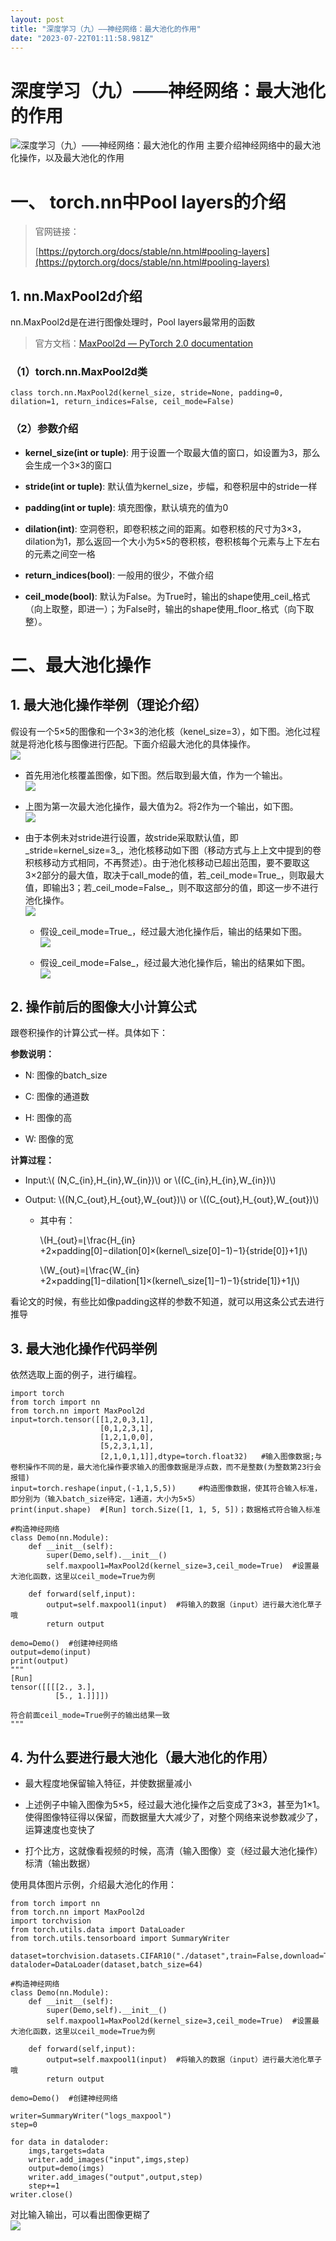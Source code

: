 ```yaml
---
layout: post
title: "深度学习（九）——神经网络：最大池化的作用"
date: "2023-07-22T01:11:58.981Z"
---
```

深度学习（九）——神经网络：最大池化的作用
=====================

![深度学习（九）——神经网络：最大池化的作用](https://img2023.cnblogs.com/blog/2744125/202307/2744125-20230721185805348-364448475.png) 主要介绍神经网络中的最大池化操作，以及最大池化的作用

一、 torch.nn中Pool layers的介绍
==========================

> 官网链接：
> 
> [https://pytorch.org/docs/stable/nn.html#pooling-layers](https://pytorch.org/docs/stable/nn.html#pooling-layers)

1\. nn.MaxPool2d介绍
------------------

nn.MaxPool2d是在进行图像处理时，Pool layers最常用的函数

> 官方文档：[MaxPool2d — PyTorch 2.0 documentation](https://pytorch.org/docs/stable/generated/torch.nn.MaxPool2d.html#maxpool2d)

### （1）torch.nn.MaxPool2d类

    class torch.nn.MaxPool2d(kernel_size, stride=None, padding=0, dilation=1, return_indices=False, ceil_mode=False)
    

### （2）参数介绍

*   **kernel\_size(int or tuple)**: 用于设置一个取最大值的窗口，如设置为3，那么会生成一个3×3的窗口
    
*   **stride(int or tuple)**: 默认值为kernel\_size，步幅，和卷积层中的stride一样
    
*   **padding(int or tuple)**: 填充图像，默认填充的值为0
    
*   **dilation(int)**: 空洞卷积，即卷积核之间的距离。如卷积核的尺寸为3×3，dilation为1，那么返回一个大小为5×5的卷积核，卷积核每个元素与上下左右的元素之间空一格
    
*   **return\_indices(bool)**: 一般用的很少，不做介绍
    
*   **ceil\_mode(bool)**: 默认为False。为True时，输出的shape使用_ceil_格式（向上取整，即进一）；为False时，输出的shape使用_floor_格式（向下取整）。
    

二、最大池化操作
========

1\. 最大池化操作举例（理论介绍）
------------------

假设有一个5×5的图像和一个3×3的池化核（kenel\_size=3），如下图。池化过程就是将池化核与图像进行匹配。下面介绍最大池化的具体操作。  
![](https://img2023.cnblogs.com/blog/2744125/202307/2744125-20230721185503505-2060833266.jpg)

*   首先用池化核覆盖图像，如下图。然后取到最大值，作为一个输出。  
    ![](https://img2023.cnblogs.com/blog/2744125/202307/2744125-20230721185515068-299732114.jpg)
    
*   上图为第一次最大池化操作，最大值为2。将2作为一个输出，如下图。  
    ![](https://img2023.cnblogs.com/blog/2744125/202307/2744125-20230721185542632-714035186.png)
    
*   由于本例未对stride进行设置，故stride采取默认值，即_stride=kernel\_size=3_，池化核移动如下图（移动方式与上上文中提到的卷积核移动方式相同，不再赘述）。由于池化核移动已超出范围，要不要取这3×2部分的最大值，取决于call\_mode的值，若_ceil\_mode=True_，则取最大值，即输出3；若_ceil\_mode=False_，则不取这部分的值，即这一步不进行池化操作。  
    ![](https://img2023.cnblogs.com/blog/2744125/202307/2744125-20230721185557069-1193793288.jpg)
    
    *   假设_ceil\_mode=True_，经过最大池化操作后，输出的结果如下图。  
        ![](https://img2023.cnblogs.com/blog/2744125/202307/2744125-20230721185609722-879397129.png)
        
    *   假设_ceil\_mode=False_，经过最大池化操作后，输出的结果如下图。  
        ![](https://img2023.cnblogs.com/blog/2744125/202307/2744125-20230721185619635-34297208.png)
        

2\. 操作前后的图像大小计算公式
-----------------

跟卷积操作的计算公式一样。具体如下：

**参数说明：**

*   N: 图像的batch\_size
    
*   C: 图像的通道数
    
*   H: 图像的高
    
*   W: 图像的宽
    

**计算过程：**

*   Input:\\( (N,C\_{in}​,H\_{in}​,W\_{in}​)\\) or \\((C\_{in}​,H\_{in}​,W\_{in}​)\\)
    
*   Output: \\((N,C\_{out}​,H\_{out}​,W\_{out}​)\\) or \\((C\_{out}​,H\_{out}​,W\_{out}​)\\)
    
    *   其中有：
        
        \\(H\_{out}​=⌊\\frac{H\_{in}​+2×padding\[0\]−dilation\[0\]×(kernel\\\_size\[0\]−1)−1​}{stride\[0\]}+1⌋\\)
        
        \\(W\_{out}​=⌊\\frac{W\_{in}​+2×padding\[1\]−dilation\[1\]×(kernel\\\_size\[1\]−1)−1​}{stride\[1\]}+1⌋\\)
        

看论文的时候，有些比如像padding这样的参数不知道，就可以用这条公式去进行推导

3\. 最大池化操作代码举例
--------------

依然选取上面的例子，进行编程。

    import torch
    from torch import nn
    from torch.nn import MaxPool2d
    input=torch.tensor([[1,2,0,3,1],
                        [0,1,2,3,1],
                        [1,2,1,0,0],
                        [5,2,3,1,1],
                        [2,1,0,1,1]],dtype=torch.float32)   #输入图像数据;与卷积操作不同的是，最大池化操作要求输入的图像数据是浮点数，而不是整数(为整数第23行会报错)
    input=torch.reshape(input,(-1,1,5,5))     #构造图像数据，使其符合输入标准，即分别为（输入batch_size待定，1通道，大小为5×5）
    print(input.shape)  #[Run] torch.Size([1, 1, 5, 5])；数据格式符合输入标准
    
    #构造神经网络
    class Demo(nn.Module):
        def __init__(self):
            super(Demo,self).__init__()
            self.maxpool1=MaxPool2d(kernel_size=3,ceil_mode=True)  #设置最大池化函数，这里以ceil_mode=True为例
    
        def forward(self,input):
            output=self.maxpool1(input)  #将输入的数据（input）进行最大池化草子哦
            return output
    
    demo=Demo()  #创建神经网络
    output=demo(input)
    print(output)
    """
    [Run]
    tensor([[[[2., 3.],
              [5., 1.]]]])
    
    符合前面ceil_mode=True例子的输出结果一致
    """
    

4\. 为什么要进行最大池化（最大池化的作用）
-----------------------

*   最大程度地保留输入特征，并使数据量减小
    
*   上述例子中输入图像为5×5，经过最大池化操作之后变成了3×3，甚至为1×1。使得图像特征得以保留，而数据量大大减少了，对整个网络来说参数减少了，运算速度也变快了
    
*   打个比方，这就像看视频的时候，高清（输入图像）变（经过最大池化操作）标清（输出数据）
    

使用具体图片示例，介绍最大池化的作用：

    from torch import nn
    from torch.nn import MaxPool2d
    import torchvision
    from torch.utils.data import DataLoader
    from torch.utils.tensorboard import SummaryWriter
    
    dataset=torchvision.datasets.CIFAR10("./dataset",train=False,download=True,transform=torchvision.transforms.ToTensor())
    dataloder=DataLoader(dataset,batch_size=64)
    
    #构造神经网络
    class Demo(nn.Module):
        def __init__(self):
            super(Demo,self).__init__()
            self.maxpool1=MaxPool2d(kernel_size=3,ceil_mode=True)  #设置最大池化函数，这里以ceil_mode=True为例
    
        def forward(self,input):
            output=self.maxpool1(input)  #将输入的数据（input）进行最大池化草子哦
            return output
    
    demo=Demo()  #创建神经网络
    
    writer=SummaryWriter("logs_maxpool")
    step=0
    
    for data in dataloder:
        imgs,targets=data
        writer.add_images("input",imgs,step)
        output=demo(imgs)
        writer.add_images("output",output,step)
        step+=1
    writer.close()
    

对比输入输出，可以看出图像更糊了  
![](https://img2023.cnblogs.com/blog/2744125/202307/2744125-20230721185634332-1720257980.png)
